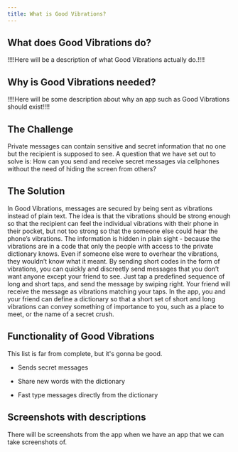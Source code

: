 ```yaml
---
title: What is Good Vibrations?
---
```




## What does Good Vibrations do?

!!!!Here will be a description of what Good Vibrations actually do.!!!!

## Why is Good Vibrations needed?

!!!!Here will be some description about why an app such as Good Vibrations should exist!!!!

## The Challenge

Private messages can contain sensitive and secret information that no one but the recipient is supposed to see. A question that we have set out to solve is: How can you send and receive secret messages via cellphones without the need of hiding the screen from others?

## The Solution

In Good Vibrations, messages are secured by being sent as vibrations instead of plain text. The idea is that the vibrations should be strong enough so that the recipient can feel the individual vibrations with their phone in their pocket, but not too strong so that the someone else could hear the phone’s vibrations. The information is hidden in plain sight - because the vibrations are in a code that only the people with access to the private dictionary knows. Even if someone else were to overhear the vibrations, they wouldn’t know what it meant. 
By sending short codes in the form of vibrations, you can quickly and discreetly send messages that you don’t want anyone except your friend to see. Just tap a predefined sequence of long and short taps, and send the message by swiping right. Your friend will receive the message as vibrations matching your taps. In the app, you and your friend can define a dictionary so that a short set of short and long vibrations can convey something of importance to you, such as a place to meet, or the name of a secret crush.



## Functionality of Good Vibrations 

This list is far from complete, but it's gonna be good.

* Sends secret messages

* Share new words with the dictionary
* Fast type messages directly from the dictionary

## Screenshots with descriptions 

There will be screenshots from the app when we have an app that we can take screenshots of.


